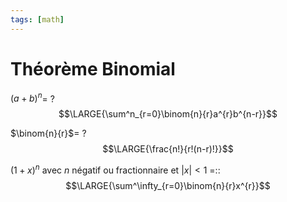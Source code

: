 ```yaml
---
tags: [math] 
---
```


# Théorème Binomial
$(a+b)^{n}$=
?
$$\LARGE{\sum^n_{r=0}\binom{n}{r}a^{r}b^{n-r}}$$
<!--SR:!2023-10-19,41,290-->

$\binom{n}{r}$=
?
$$\LARGE{\frac{n!}{r!(n-r)!}}$$
<!--SR:!2024-01-20,83,290-->

$(1+x)^{n}$ avec $n$ négatif ou fractionnaire et $|x|<1$ =::$$\LARGE{\sum^\infty_{r=0}\binom{n}{r}x^{r}}$$
<!--SR:!2023-10-16,14,250-->
